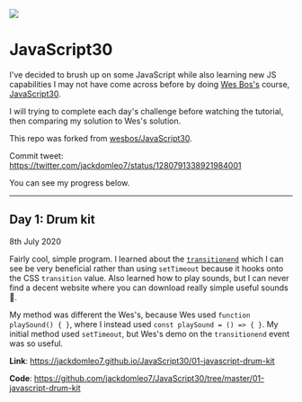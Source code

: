 ﻿![](https://javascript30.com/images/JS3-social-share.png)

# JavaScript30

I've decided to brush up on some JavaScript while also learning new JS capabilities I may not have come across before by doing [Wes Bos's](https://twitter.com/wesbos) course, [JavaScript30](https://javascript30.com).

I will trying to complete each day's challenge before watching the tutorial, then comparing my solution to Wes's solution.

This repo was forked from [wesbos/JavaScript30](https://github.com/wesbos/JavaScript30).

Commit tweet: https://twitter.com/jackdomleo7/status/1280791338921984001

You can see my progress below.

---

## Day 1: Drum kit

8th July 2020

Fairly cool, simple program. I learned about the [`transitionend`](https://developer.mozilla.org/en-US/docs/Web/API/HTMLElement/transitionend_event) which I can see be very beneficial rather than using `setTimeout` because it hooks onto the CSS `transition` value. Also learned how to play sounds, but I can never find a decent website where you can download really simple useful sounds 🤔.

My method was different the Wes's, because Wes used `function playSound() { }`, where I instead used `const playSound = () => { }`. My initial method used `setTimeout`, but Wes's demo on the `transitionend` event was so useful.

**Link**: https://jackdomleo7.github.io/JavaScript30/01-javascript-drum-kit

**Code**: https://github.com/jackdomleo7/JavaScript30/tree/master/01-javascript-drum-kit
